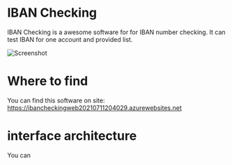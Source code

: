 # IBAN Checking

IBAN Checking is a awesome software for for IBAN number checking. It can test IBAN for one account and provided list.

![Screenshot](screenshot.png)

# Where to find

You can find this software on site: https://ibancheckingweb20210711204029.azurewebsites.net

# interface architecture

You can 
